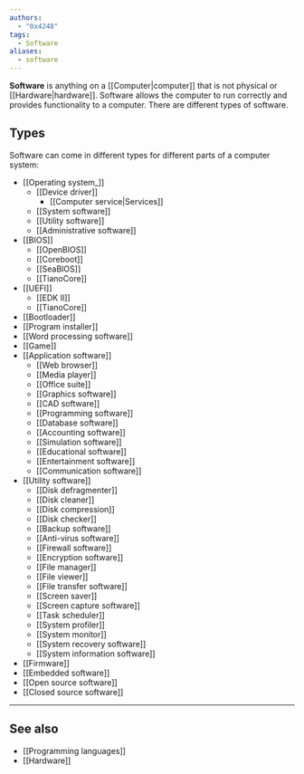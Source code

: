 ```yaml
---
authors:
  - "0x4248"
tags:
  - Software
aliases:
  - software
---
```

**Software** is anything on a [[Computer|computer]] that is not physical or [[Hardware|hardware]]. Software allows the computer to run correctly and provides functionality to a computer. There are different types of software.
## Types
Software can come in different types for different parts of a computer system:
- [[Operating system_]]
	- [[Device driver]]
		- [[Computer service|Services]]
	- [[System software]]
	- [[Utility software]]
	- [[Administrative software]]
- [[BIOS]]
	- [[OpenBIOS]]
	- [[Coreboot]]
	- [[SeaBIOS]]
	- [[TianoCore]]
- [[UEFI]]
	- [[EDK II]]
	- [[TianoCore]]
- [[Bootloader]]
- [[Program installer]]
- [[Word processing software]]
- [[Game]]
- [[Application software]]
	- [[Web browser]]
	- [[Media player]]
	- [[Office suite]]
	- [[Graphics software]]
	- [[CAD software]]
	- [[Programming software]]
	- [[Database software]]
	- [[Accounting software]]
	- [[Simulation software]]
	- [[Educational software]]
	- [[Entertainment software]]
	- [[Communication software]]
- [[Utility software]]
	- [[Disk defragmenter]]
	- [[Disk cleaner]]
	- [[Disk compression]]
	- [[Disk checker]]
	- [[Backup software]]
	- [[Anti-virus software]]
	- [[Firewall software]]
	- [[Encryption software]]
	- [[File manager]]
	- [[File viewer]]
	- [[File transfer software]]
	- [[Screen saver]]
	- [[Screen capture software]]
	- [[Task scheduler]]
	- [[System profiler]]
	- [[System monitor]]
	- [[System recovery software]]
	- [[System information software]]
- [[Firmware]]
- [[Embedded software]]
- [[Open source software]]
- [[Closed source software]]

___
## See also
- [[Programming languages]]
- [[Hardware]]
